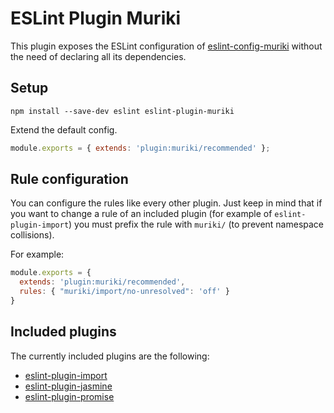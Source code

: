 # ESLint Plugin Muriki

This plugin exposes the ESLint configuration of [eslint-config-muriki](https://github.com/moeriki/eslint-config-muriki) without the need of declaring all its dependencies.

## Setup

```
npm install --save-dev eslint eslint-plugin-muriki
```

Extend the default config.

```js
module.exports = { extends: 'plugin:muriki/recommended' };
```

## Rule configuration

You can configure the rules like every other plugin. Just keep in mind that if you want to change a rule of an included plugin (for example of `eslint-plugin-import`) you must prefix the rule with `muriki/` (to prevent namespace collisions).

For example:

```js
module.exports = {
  extends: 'plugin:muriki/recommended',
  rules: { "muriki/import/no-unresolved": 'off' }
}
```

## Included plugins  

The currently included plugins are the following:

- [eslint-plugin-import](https://github.com/benmosher/eslint-plugin-import)
- [eslint-plugin-jasmine](https://github.com/tlvince/eslint-plugin-jasmine)
- [eslint-plugin-promise](https://github.com/xjamundx/eslint-plugin-promise)
